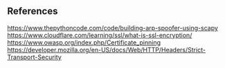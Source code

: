 ## References
https://www.thepythoncode.com/code/building-arp-spoofer-using-scapy
https://www.cloudflare.com/learning/ssl/what-is-ssl-encryption/
https://www.owasp.org/index.php/Certificate_pinning
https://developer.mozilla.org/en-US/docs/Web/HTTP/Headers/Strict-Transport-Security


